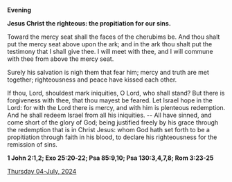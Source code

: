 **Evening**

**Jesus Christ the righteous: the propitiation for our sins.**
 
Toward the mercy seat shall the faces of the cherubims be. And thou shalt put the mercy seat above upon the ark; and in the ark thou shalt put the testimony that I shall give thee. I will meet with thee, and I will commune with thee from above the mercy seat.
 
Surely his salvation is nigh them that fear him; mercy and truth are met together; righteousness and peace have kissed each other.
 
If thou, Lord, shouldest mark iniquities, O Lord, who shall stand? But there is forgiveness with thee, that thou mayest be feared. Let Israel hope in the Lord: for with the Lord there is mercy, and with him is plenteous redemption. And he shall redeem Israel from all his iniquities. -- All have sinned, and come short of the glory of God; being justified freely by his grace through the redemption that is in Christ Jesus: whom God hath set forth to be a propitiation through faith in his blood, to declare his righteousness for the remission of sins.  

**1 John 2:1,2; Exo 25:20‑22; Psa 85:9,10; Psa 130:3,4,7,8; Rom 3:23-25**

[Thursday 04-July, 2024](https://t.me/daily_light)

